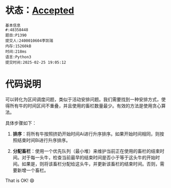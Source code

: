 # 状态：[Accepted](http://dsbpython.openjudge.cn/dspythonbook/solution/48358448/)
```
基本信息
#:48358448
题目:P1390
提交人:2400010604李凯瑞
内存:15260kB
时间:218ms
语言:Python3
提交时间:2025-02-25 19:05:12
```

# 代码说明
可以转化为区间调度问题，类似于活动安排问题。我们需要找到一种安排方式，使得所有牛的时间区间不重叠，并且使用的畜栏数量最少。有效的方法是使用贪心算法。

具体步骤如下：

1. **排序**：将所有牛按照挤奶开始时间Ai进行升序排序。如果开始时间相同，则按照结束时间Bi进行升序排序。

2. **分配畜栏**：使用一个优先队列（最小堆）来维护当前正在使用的畜栏的结束时间。对于每一头牛，检查当前最早的结束时间是否小于等于这头牛的开始时间。如果是，则将该畜栏分配给这头牛，并更新该畜栏的结束时间。否则，需要新增一个畜栏。

That is OK! :smile:
